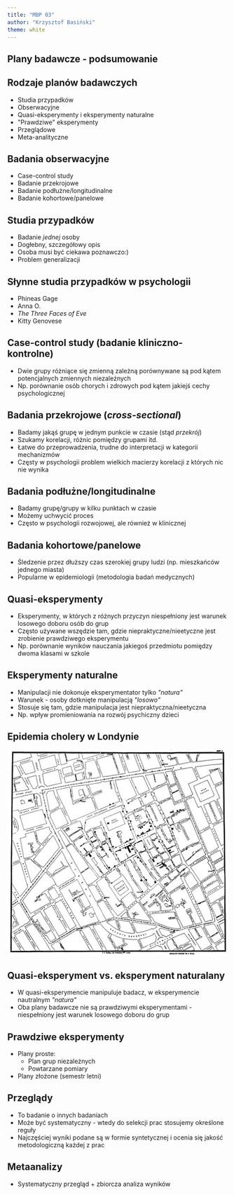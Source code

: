 ```yaml
---
title: "MBP 03"
author: "Krzysztof Basiński"
theme: white
---
```


## Plany badawcze - podsumowanie

## Rodzaje planów badawczych

- Studia przypadków
- Obserwacyjne
- Quasi-eksperymenty i eksperymenty naturalne
- "Prawdziwe" eksperymenty
- Przeglądowe
- Meta-analityczne

## Badania obserwacyjne

- Case-control study
- Badanie przekrojowe
- Badanie podłużne/longitudinalne
- Badanie kohortowe/panelowe

## Studia przypadków

- Badanie _jednej_ osoby
- Dogłebny, szczegółowy opis
- Osoba musi być ciekawa poznawczo:)
- Problem generalizacji

## Słynne studia przypadków w psychologii

- Phineas Gage
- Anna O.
- _The Three Faces of Eve_
- Kitty Genovese

## Case-control study (badanie kliniczno-kontrolne)

- Dwie grupy różniące się zmienną zależną porównywane są pod kątem potencjalnych zmiennych niezależnych
- Np. porównanie osób chorych i zdrowych pod kątem jakiejś cechy psychologicznej


## Badania przekrojowe (_cross-sectional_)

- Badamy jakąś grupę w jednym punkcie w czasie (stąd _przekrój_)
- Szukamy korelacji, różnic pomiędzy grupami itd.
- Łatwe do przeprowadzenia, trudne do interpretacji w kategorii mechanizmów
- Częsty w psychologii problem wielkich macierzy korelacji z których nic nie wynika

## Badania podłużne/longitudinalne

- Badamy grupę/grupy w kilku punktach w czasie
- Możemy uchwycić proces
- Często w psychologii rozwojowej, ale również w klinicznej


## Badania kohortowe/panelowe

- Śledzenie przez dłuższy czas szerokiej grupy ludzi (np. mieszkańców jednego miasta)
- Popularne w epidemiologii (metodologia badań medycznych)

## Quasi-eksperymenty

- Eksperymenty, w których z różnych przyczyn niespełniony jest warunek losowego doboru osób do grup
- Często używane wszędzie tam, gdzie niepraktyczne/nieetyczne jest zrobienie prawdziwego eksperymentu
- Np. porównanie wyników nauczania jakiegoś przedmiotu pomiędzy dwoma klasami w szkole

## Eksperymenty naturalne

- Manipulacji nie dokonuje eksperymentator tylko _"natura"_
- Warunek - osoby dotknięte manipulacją _"losowo"_
- Stosuje się tam, gdzie manipulacja jest niepraktyczna/nieetyczna
- Np. wpływ promieniowania na rozwój psychiczny dzieci

## Epidemia cholery w Londynie

![cholera](img/w05/cholera.jpg)

## Quasi-eksperyment vs. eksperyment naturalany

- W quasi-eksperymencie manipuluje badacz, w eksperymencie nautralnym _"natura"_
- Oba plany badawcze nie są prawdziwymi eksperymentami - niespełniony jest warunek losowego doboru do grup

## Prawdziwe eksperymenty

- Plany proste:
    - Plan grup niezależnych
    - Powtarzane pomiary
- Plany złożone (semestr letni)

## Przeglądy

- To badanie o innych badaniach
- Może być systematyczny - wtedy do selekcji prac stosujemy określone reguły
- Najczęściej wyniki podane są w formie syntetycznej i ocenia się jakość metodologiczną każdej z prac

## Metaanalizy

- Systematyczny przegląd + zbiorcza analiza wyników